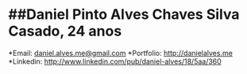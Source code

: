 ##Daniel Pinto Alves Chaves Silva
Casado, 24 anos
===
*Email: daniel.alves.me@gmail.com
*Portfolio: http://danielalves.me
*Linkedin: http://www.linkedin.com/pub/daniel-alves/18/5aa/360
